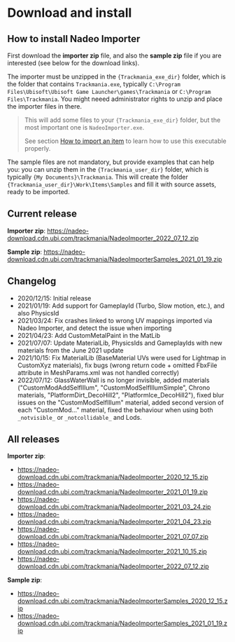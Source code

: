 # Download and install

## How to install Nadeo Importer

First download the **importer zip** file, and also the **sample zip** file if you are interested (see below for the download links).

The importer must be unzipped in the `{Trackmania_exe_dir}` folder, which is the folder that contains `Trackmania.exe`, typically `C:\Program Files\Ubisoft\Ubisoft Game Launcher\games\Trackmania` or `C:\Program Files\Trackmania`.
You might neeed administrator rights to unzip and place the importer files in there.

> This will add some files to your `{Trackmania_exe_dir}` folder, but the most important one is `NadeoImporter.exe`.
> 
> See section [How to import an item] to learn how to use this executable properly.

The sample files are not mandatory, but provide examples that can help you: you can unzip them in the `{Trackmania_user_dir}` folder, which is typically `{My Documents}\Trackmania`.
This will create the folder `{Trackmania_user_dir}\Work\Items\Samples` and fill it with source assets, ready to be imported.


## Current release

**Importer zip**: <https://nadeo-download.cdn.ubi.com/trackmania/NadeoImporter_2022_07_12.zip>

**Sample zip**: <https://nadeo-download.cdn.ubi.com/trackmania/NadeoImporterSamples_2021_01_19.zip>


## Changelog

- 2020/12/15: Initial release
- 2021/01/19: Add support for GameplayId (Turbo, Slow motion, etc.), and also PhysicsId
- 2021/03/24: Fix crashes linked to wrong UV mappings imported via Nadeo Importer, and detect the issue when importing
- 2021/04/23: Add CustomMetalPaint in the MatLib
- 2021/07/07: Update MaterialLib, PhysicsIds and GameplayIds with new materials from the June 2021 update
- 2021/10/15: Fix MaterialLib (BaseMaterial UVs were used for Lightmap in CustomXyz materials), fix bugs (wrong return code + omitted FbxFile attribute in MeshParams.xml was not handled correctly)
- 2022/07/12: GlassWaterWall is no longer invisible, added materials ("CustomModAddSelfIllum", "CustomModSelfIllumSimple", Chrono materials, "PlatformDirt_DecoHill2", "PlatformIce_DecoHill2"), fixed blur issues on the "CustomModSelfIllum" material, added second version of each "CustomMod..." material, fixed the behaviour when using both `_notvisible_` or `_notcollidable_` and Lods.

## All releases

**Importer zip**:

- <https://nadeo-download.cdn.ubi.com/trackmania/NadeoImporter_2020_12_15.zip>
- <https://nadeo-download.cdn.ubi.com/trackmania/NadeoImporter_2021_01_19.zip>
- <https://nadeo-download.cdn.ubi.com/trackmania/NadeoImporter_2021_03_24.zip>
- <https://nadeo-download.cdn.ubi.com/trackmania/NadeoImporter_2021_04_23.zip>
- <https://nadeo-download.cdn.ubi.com/trackmania/NadeoImporter_2021_07_07.zip>
- <https://nadeo-download.cdn.ubi.com/trackmania/NadeoImporter_2021_10_15.zip>
- <https://nadeo-download.cdn.ubi.com/trackmania/NadeoImporter_2022_07_12.zip>

**Sample zip**:

- <https://nadeo-download.cdn.ubi.com/trackmania/NadeoImporterSamples_2020_12_15.zip>
- <https://nadeo-download.cdn.ubi.com/trackmania/NadeoImporterSamples_2021_01_19.zip>


[How to import an item]: ../02-how-to-import-an-item/
